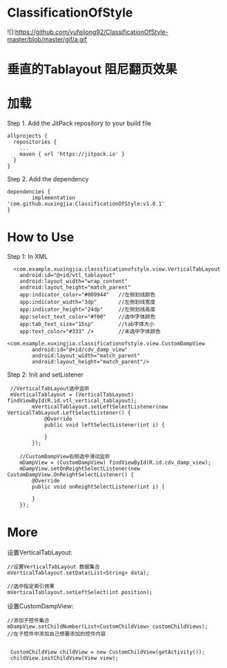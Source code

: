 # ClassificationOfStyle
![]:https://github.com/yufeilong92/ClassificationOfStyle-master/blob/master/gif/a.gif
# 垂直的Tablayout 阻尼翻页效果

# 加载
Step 1. Add the JitPack repository to your build file

    allprojects {
      repositories {
        ...
        maven { url 'https://jitpack.io' }
      }
    }
    
Step 2. Add the dependency

    dependencies {
            implementation 'com.github.xuxingjia:ClassificationOfStyle:v1.0.1'
    }

# How to Use

Step 1: In XML


      <com.example.xuxingjia.classificationofstyle.view.VerticalTabLayout
        android:id="@+id/vtl_tablayout"
        android:layout_width="wrap_content"
        android:layout_height="match_parent"
        app:indicator_color="#009944"   //左侧划线颜色
        app:indicator_width="3dp"       //左侧划线宽度
        app:indicator_height="24dp"     //左侧划线高度
        app:select_text_color="#f00"    //选中字体颜色
        app:tab_text_size="15sp"        //tab字体大小
        app:text_color="#333" />        //未选中字体颜色
                          
    <com.example.xuxingjia.classificationofstyle.view.CustomDampView
            android:id="@+id/cdv_damp_view"
            android:layout_width="match_parent"
            android:layout_height="match_parent"/> 
            
Step 2: Init and setListener

     //VerticalTabLayout选中监听
     mVerticalTablayout = (VerticalTabLayout) findViewById(R.id.vtl_vertical_tablayout);
            mVerticalTablayout.setLeftSelectListener(new VerticalTabLayout.LeftSelectListener() {
                @Override
                public void leftSelectListener(int i) {

                }
            });
            
        //CustomDampView右侧选中滑动监听
        mDampView = (CustomDampView) findViewById(R.id.cdv_damp_view);
        mDampView.setOnReightSelectListener(new CustomDampView.OnReightSelectListener() {
            @Override
            public void onReightSelectListener(int i) {
                
            }
        });
        
        
# More

设置VerticalTabLayout:

    //设置VerticalTabLayout 数据集合
    mVerticalTablayout.setData(List<String> data);
    
    //选中指定索引效果
    mVerticalTablayout.setLeftSelect(int position);
    
设置CustomDampView:

    //添加子控件集合
    mDampView.setChildNumber(List<CustomChildView> customChildViews);
    //在子控件中添加自己想要添加的控件内容
    
    
     CustomChildView childView = new CustomChildView(getActivity());
     childView.initChildView(View view);

